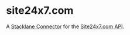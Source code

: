 # site24x7.com

A [Stacklane Connector](https://stacklane.com/docs/scripting/connectors) for the [Site24x7.com API](https://www.site24x7.com/help/api/).
